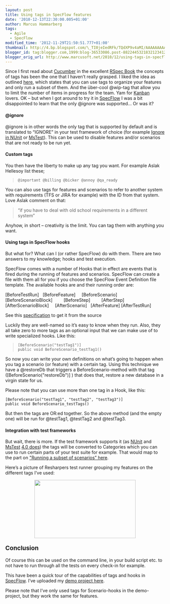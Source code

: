 ```yaml
---
layout: post
title: Using tags in SpecFlow features
date: '2010-12-13T22:30:00.005+01:00'
author: Marcus Hammarberg
tags:
  - Agile
  - SpecFlow
modified_time: '2012-11-29T21:50:51.777+01:00'
thumbnail: http://4.bp.blogspot.com/\_TI0jeIedRFk/TQdXP9v4aMI/AAAAAAAAAqE/2ub9D7gAH3M/s72-c/reshaper+showing+features+with+tags+as+categories.png
blogger_id: tag:blogger.com,1999:blog-36533086.post-8822445321832123412
blogger_orig_url: http://www.marcusoft.net/2010/12/using-tags-in-specflow-features.html
---
```



<div dir="ltr" style="text-align: left;" trbidi="on">

Since I first read about
<a href="https://github.com/aslakhellesoy/cucumber/wiki"
target="_blank">Cucumber</a> in the excellent
<a href="http://www.pragprog.com/titles/achbd/the-rspec-book"
target="_blank">RSpec Book</a> the concepts of tags has been the one
that I haven’t really grasped. I liked the idea as outlined
<a href="https://github.com/aslakhellesoy/cucumber/wiki/Tags"
target="_blank">here</a>, which states that you can use tags to organize
your features and only run a subset of them. And the über-cool @wip-tag
that allow you to limit the number of items in progress for the team.
Yam for <a
href="http://www.marcusoft.net/2009/11/kanban-example-by-henrik-kniberg.html"
target="_blank">Kanban</a> lovers.
OK – but when I got around to try it in
<a href="http://www.specflow.org/" target="_blank">SpecFlow</a> I was a
bit disappointed to learn that the only @ignore was supported… Or was
it?

#### @ignore

@ignore is in other words the only tag that is supported by default and
is translated to “IGNORE” in your test framework of choice (for example
<a href="http://www.nunit.org/index.php?p=ignore&amp;r=2.4"
target="_blank">Ignore in NUnit</a> or <a
href="http://msdn.microsoft.com/en-us/library/ms182457(v=vs.80).aspx#UsingIgnoreAttribute"
target="_blank">MsTest</a>).
This can be used to disable features and/or scenarios that are not ready
to be run yet.

#### Custom tags

You then have the liberty to make up any tag you want. For example Aslak
Hellesoy list these;

>     @important @billing @bicker @annoy @qa_ready

You can also use tags for features and scenarios to refer to another
system with requirements (TFS or JIRA for example) with the ID from that
system. Love Aslak comment on that:

> “if you have to deal with old school requirements in a different
> system”

Anyhow, in short – creativity is the limit. You can tag them with
anything you want.

#### Using tags in SpecFlow hooks

But what for? What can I (or rather SpecFlow) do with them. There are
two answers to my knowledge; hooks and test execution.

SpecFlow comes with a number of Hooks that in effect are events that is
fired during the running of features and scenarios. SpecFlow can create
a file with them all for you if you choose the SpecFlow Event Definition
file template. The available hooks are and their running order are:

\[BeforeTestRun\]
  \[BeforeFeature\]
    \[BeforeScenario\]
      \[BeforeScenarioBlock\]
        \[BeforeStep\]
        \[AfterStep\]
      \[AfterScenarioBlock\]
    \[AfterScenario\]
  \[AfterFeature\]
\[AfterTestRun\]

See this <a
href="https://github.com/techtalk/SpecFlow/blob/master/Tests/FeatureTests/BeforeAfterHooks/BeforeAfterHooks.feature"
target="_blank">specification</a> to get it from the source

Luckily they are well-named so it’s easy to know when they run.
Also, they all take zero to more tags as an optional input that we can
make use of to write specialized hooks. Like this:

> ``` brush:
> [BeforeScenario("testTag1")]
> public void BeforeScenario_testTag1()
> ```

So now you can write your own definitions on what’s going to happen when
you tag a scenario (or feature) with a certain tag. Using this technique
we have a @restoreDb that triggers a BeforeScenario-method with that tag
(\[BeforeScenario("restoreDb")\] ) that does that, restore a new
database in a virgin state for us.

Please note that you can use more than one tag in a Hook, like this:

``` brush:
[BeforeScenario("testTag1", "testTag2", "testTag3")]
public void BeforeScenario_testTags()
```

But then the tags are OR:ed together. So the above method (and the empty
one) will be run for @testTag1, @testTag2 and @testTag3.

#### Integration with test frameworks

But wait, there is more. If the test framework supports it (as
<a href="http://www.nunit.org/index.php?p=category&amp;r=2.2"
target="_blank">NUnit</a> and
<a href="http://msdn.microsoft.com/en-us/library/ms182489.aspx#category"
target="_blank">MsTest</a> <a
href="http://groups.google.com/group/specflow/browse_thread/thread/5e15853e59f8219e/baaec86e7ed8da6a?lnk=gst&amp;q=tags+mstest#baaec86e7ed8da6a"
target="_blank">4.0 does</a>) the tags will be converted to Categories
which you can use to run certain parts of your test suite for example.
That would map to the part on
<a href="https://github.com/aslakhellesoy/cucumber/wiki/Tags"
target="_blank">"Running a subset of scenarios” here</a>.

Here’s a picture of Resharpers test runner grouping my features on the
different tags I’ve used:

<div class="separator" style="clear: both; text-align: center;">

<a
href="http://4.bp.blogspot.com/_TI0jeIedRFk/TQdXP9v4aMI/AAAAAAAAAqE/2ub9D7gAH3M/s1600/reshaper+showing+features+with+tags+as+categories.png"
data-imageanchor="1" style="margin-left: 1em; margin-right: 1em;"><img
src="http://4.bp.blogspot.com/_TI0jeIedRFk/TQdXP9v4aMI/AAAAAAAAAqE/2ub9D7gAH3M/s320/reshaper+showing+features+with+tags+as+categories.png"
data-border="0" width="320" height="184" /></a>

</div>

#### <span style="font-size: 19px; font-weight: bold;">Conclusion

Of course this can be used on the command line, in your build script
etc. to not have to run through all the tests on every check-in for
example.

This have been a quick tour of the capabilities of tags and hooks in
<a href="http://www.specflow.org/" target="_blank">SpecFlow</a>. I’ve
uploaded my <a href="https://github.com/marcusoftnet/DemoSpecFlowTags"
target="_blank">demo project here</a>.

Please note that I’ve only used tags for Scenario-hooks in the
demo-project, but they work the same for features.

</div>
